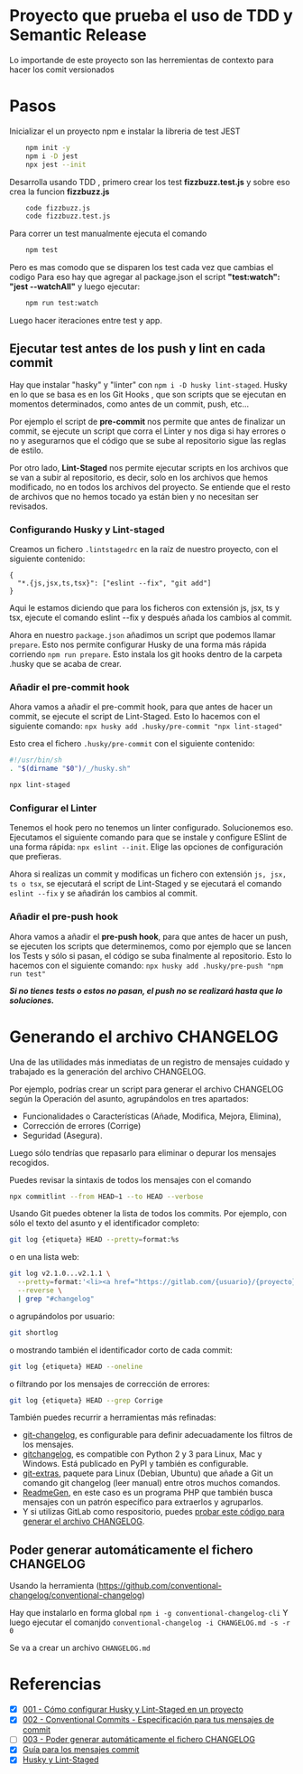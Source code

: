 # Proyecto que prueba el uso de TDD y Semantic Release

Lo importande de este proyecto son las herremientas de contexto para hacer los comit versionados

# Pasos

Inicializar el un proyecto npm e instalar la libreria de test JEST

```sh
    npm init -y
    npm i -D jest
    npx jest --init
```

Desarrolla usando TDD , primero crear los test **fizzbuzz.test.js** y sobre eso crea la funcion **fizzbuzz.js**

```sh
    code fizzbuzz.js
    code fizzbuzz.test.js
```

Para correr un test manualmente ejecuta el comando

```sh
    npm test
```

Pero es mas comodo que se disparen los test cada vez que cambias el codigo
Para eso hay que agregar al package.json el script **"test:watch": "jest --watchAll"**
y luego ejecutar:

```sh
    npm run test:watch
```

Luego hacer iteraciones entre test y app.


## Ejecutar test antes de los push y lint en cada commit

Hay que instalar "hasky" y "linter" con `npm i -D husky lint-staged`. Husky en lo que se basa es en los Git Hooks , que son scripts que se ejecutan en momentos determinados, como antes de un commit, push, etc...

Por ejemplo el script de **pre-commit** nos permite que antes de finalizar un commit, se ejecute un script que corra el Linter y nos diga si hay errores o no y asegurarnos que el código que se sube al repositorio sigue las reglas de estilo.

Por otro lado, **Lint-Staged** nos permite ejecutar scripts en los archivos que se van a subir al repositorio, es decir, solo en los archivos que hemos modificado, no en todos los archivos del proyecto. Se entiende que el resto de archivos que no hemos tocado ya están bien y no necesitan ser revisados.

### Configurando Husky y Lint-staged

Creamos un fichero `.lintstagedrc` en la raíz de nuestro proyecto, con el siguiente contenido:

```
{
  "*.{js,jsx,ts,tsx}": ["eslint --fix", "git add"]
}
```

Aqui le estamos diciendo que para los ficheros con extensión js, jsx, ts y tsx, ejecute el comando eslint --fix y después añada los cambios al commit.

Ahora en nuestro `package.json` añadimos un script que podemos llamar `prepare`. Esto nos permite configurar Husky de una forma más rápida corriendo `npm run prepare`. Esto instala los git hooks dentro de la carpeta .husky que se acaba de crear.

### Añadir el pre-commit hook

Ahora vamos a añadir el pre-commit hook, para que antes de hacer un commit, se ejecute el script de Lint-Staged. Esto lo hacemos con el siguiente comando: `npx husky add .husky/pre-commit "npx lint-staged"`

Esto crea el fichero `.husky/pre-commit` con el siguiente contenido:

```sh
#!/usr/bin/sh
. "$(dirname "$0")/_/husky.sh"

npx lint-staged
```

### Configurar el Linter


Tenemos el hook pero no tenemos un linter configurado. Solucionemos eso. Ejecutamos el siguiente comando para que se instale y configure ESlint de una forma rápida: `npx eslint --init`. Elige las opciones de configuración que prefieras.

Ahora si realizas un commit y modificas un fichero con extensión `js, jsx, ts o tsx`, se ejecutará el script de Lint-Staged y se ejecutará el comando `eslint --fix` y se añadirán los cambios al commit.

### Añadir el pre-push hook

Ahora vamos a añadir el **pre-push hook**, para que antes de hacer un push, se ejecuten los scripts que determinemos, como por ejemplo que se lancen los Tests y sólo si pasan, el código se suba finalmente al repositorio. Esto lo hacemos con el siguiente comando: `npx husky add .husky/pre-push "npm run test"`

***Si no tienes tests o estos no pasan, el push no se realizará hasta que lo soluciones.***


# Generando el archivo CHANGELOG

Una de las utilidades más inmediatas de un registro de mensajes cuidado y trabajado es la generación del archivo CHANGELOG.

Por ejemplo, podrías crear un script para generar el archivo CHANGELOG según la Operación del asunto, agrupándolos en tres apartados:
- Funcionalidades o Características (Añade, Modifica, Mejora, Elimina),
- Corrección de errores (Corrige)
-  Seguridad (Asegura).

Luego sólo tendrías que repasarlo para eliminar o depurar los mensajes recogidos.

Puedes revisar la sintaxis de todos los mensajes con el comando 

```bash 
npx commitlint --from HEAD~1 --to HEAD --verbose
```

Usando Git puedes obtener la lista de todos los commits. Por ejemplo, con sólo el texto del asunto y el identificador completo:

```bash 
git log {etiqueta} HEAD --pretty=format:%s
```
o en una lista web:

```bash 
git log v2.1.0...v2.1.1 \
  --pretty=format:'<li><a href="https://gitlab.com/{usuario}/{proyecto}/commit/%H"> ver commit • </a> %s </li>' \
  --reverse \
  | grep "#changelog"
```

o agrupándolos por usuario:
```bash 
git shortlog
```

o mostrando también el identificador corto de cada commit:
```bash
git log {etiqueta} HEAD --oneline
```

o filtrando por los mensajes de corrección de errores:
```bash
git log {etiqueta} HEAD --grep Corrige
```

También puedes recurrir a herramientas más refinadas:

- [git-changelog](https://www.npmjs.com/package/git-changelog), es configurable para definir adecuadamente los filtros de los mensajes.
- [gitchangelog](https://github.com/vaab/gitchangelog), es compatible con Python 2 y 3 para Linux, Mac y Windows. Está publicado en PyPI y también es configurable.
- [git-extras](https://github.com/tj/git-extras), paquete para Linux (Debian, Ubuntu) que añade a Git un comando git changelog (leer manual) entre otros muchos comandos.
- [ReadmeGen](https://github.com/fojuth/readmegen), en este caso es un programa PHP que también busca mensajes con un patrón específico para extraerlos y agruparlos.
- Y si utilizas GitLab como respositorio, puedes [probar este código para generar el archivo CHANGELOG](https://medium.com/@SamuelMichaud/generate-a-changelog-from-gitlabs-issue-tracker-9eced2610718).


## Poder generar automáticamente el fichero CHANGELOG

Usando la herramienta (https://github.com/conventional-changelog/conventional-changelog) 

Hay que instalarlo en forma global `npm i -g conventional-changelog-cli`
Y luego ejecutar el comanjdo `conventional-changelog -i CHANGELOG.md -s -r 0`

Se va a crear un archivo `CHANGELOG.md`


# Referencias

- [x] [001 - Cómo configurar Husky y Lint-Staged en un proyecto](https://carlosazaustre.es/husky-lintstaged)
- [x] [002 - Conventional Commits - Especificación para tus mensajes de commit](https://carlosazaustre.es/conventional-commits)
- [ ] [003 - Poder generar automáticamente el fichero CHANGELOG](https://github.com/conventional-changelog/conventional-changelog)
- [x] [Guía para los mensajes commit](https://manuel.cillero.es/doc/apuntes-tic/herramientas/git/guia-mensajes-confirmacion-commit/)
- [x] [Husky y Lint-Staged](https://typicode.github.io/husky/#/)